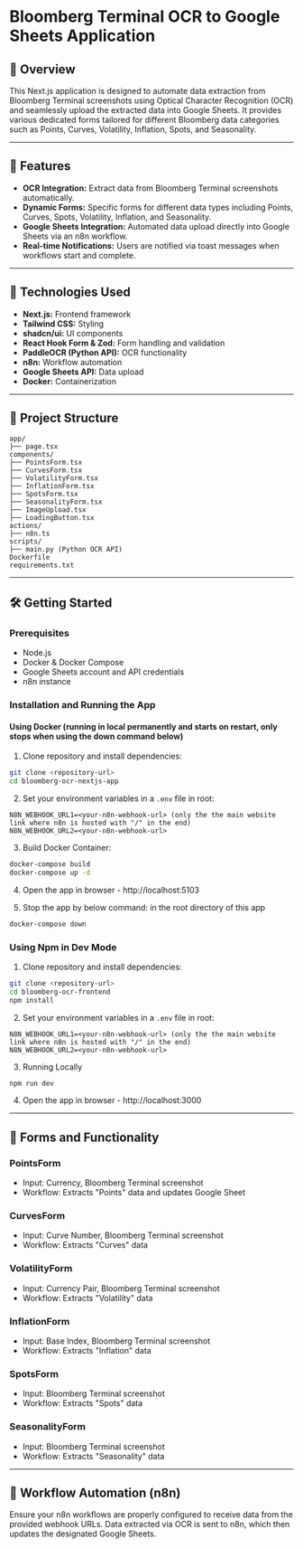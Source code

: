 # Bloomberg Terminal OCR to Google Sheets Application

## 📌 Overview

This Next.js application is designed to automate data extraction from Bloomberg Terminal screenshots using Optical Character Recognition (OCR) and seamlessly upload the extracted data into Google Sheets. It provides various dedicated forms tailored for different Bloomberg data categories such as Points, Curves, Volatility, Inflation, Spots, and Seasonality.

---

## 🚀 Features

* **OCR Integration:** Extract data from Bloomberg Terminal screenshots automatically.
* **Dynamic Forms:** Specific forms for different data types including Points, Curves, Spots, Volatility, Inflation, and Seasonality.
* **Google Sheets Integration:** Automated data upload directly into Google Sheets via an n8n workflow.
* **Real-time Notifications:** Users are notified via toast messages when workflows start and complete.

---

## 🔧 Technologies Used

* **Next.js:** Frontend framework
* **Tailwind CSS:** Styling
* **shadcn/ui:** UI components
* **React Hook Form & Zod:** Form handling and validation
* **PaddleOCR (Python API):** OCR functionality
* **n8n:** Workflow automation
* **Google Sheets API:** Data upload
* **Docker:** Containerization

---

## 📂 Project Structure

```
app/
├── page.tsx
components/
├── PointsForm.tsx
├── CurvesForm.tsx
├── VolatilityForm.tsx
├── InflationForm.tsx
├── SpotsForm.tsx
├── SeasonalityForm.tsx
├── ImageUpload.tsx
├── LoadingButton.tsx
actions/
├── n8n.ts
scripts/
├── main.py (Python OCR API)
Dockerfile
requirements.txt
```

---

## 🛠️ Getting Started

### Prerequisites

* Node.js
* Docker & Docker Compose
* Google Sheets account and API credentials
* n8n instance

### Installation and Running the App

#### Using Docker (running in local permanently and starts on restart, only stops when using the down command below)

1) Clone repository and install dependencies:

```bash
git clone <repository-url>
cd bloomberg-ocr-nextjs-app
```

2) Set your environment variables in a `.env` file in root:

```env
N8N_WEBHOOK_URL1=<your-n8n-webhook-url> (only the the main website link where n8n is hosted with "/" in the end)
N8N_WEBHOOK_URL2=<your-n8n-webhook-url>
```

3) Build Docker Container:

```bash
docker-compose build
docker-compose up -d
```

4) Open the app in browser - http://localhost:5103

5) Stop the app by below command: in the root directory of this app

```bash
docker-compose down
```

### Using Npm in Dev Mode

1) Clone repository and install dependencies:

```bash
git clone <repository-url>
cd bloomberg-ocr-frontend
npm install
```

2) Set your environment variables in a `.env` file in root:

```env
N8N_WEBHOOK_URL1=<your-n8n-webhook-url> (only the the main website link where n8n is hosted with "/" in the end)
N8N_WEBHOOK_URL2=<your-n8n-webhook-url>
```

3) Running Locally
```bash
npm run dev
```

4) Open the app in browser - http://localhost:3000


---

## 📑 Forms and Functionality

### PointsForm

* Input: Currency, Bloomberg Terminal screenshot
* Workflow: Extracts "Points" data and updates Google Sheet

### CurvesForm

* Input: Curve Number, Bloomberg Terminal screenshot
* Workflow: Extracts "Curves" data

### VolatilityForm

* Input: Currency Pair, Bloomberg Terminal screenshot
* Workflow: Extracts "Volatility" data

### InflationForm

* Input: Base Index, Bloomberg Terminal screenshot
* Workflow: Extracts "Inflation" data

### SpotsForm

* Input: Bloomberg Terminal screenshot
* Workflow: Extracts "Spots" data

### SeasonalityForm

* Input: Bloomberg Terminal screenshot
* Workflow: Extracts "Seasonality" data

---

## 🚦 Workflow Automation (n8n)

Ensure your n8n workflows are properly configured to receive data from the provided webhook URLs. Data extracted via OCR is sent to n8n, which then updates the designated Google Sheets.
